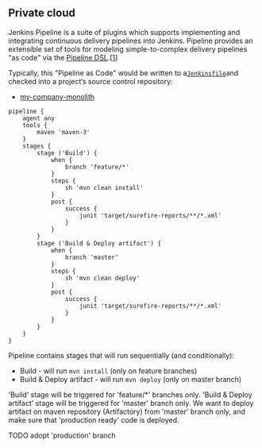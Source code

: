 ## Private cloud

Jenkins Pipeline is a suite of plugins which supports implementing and integrating continuous delivery pipelines into Jenkins. Pipeline provides an extensible set of tools for modeling simple-to-complex delivery pipelines "as code" via the [Pipeline DSL](https://jenkins.io/doc/book/pipeline/syntax/).\[[1](https://jenkins.io/doc/book/pipeline/#_footnote_1)\]

Typically, this "Pipeline as Code" would be written to a[`Jenkinsfile`](https://jenkins.io/doc/book/pipeline/jenkinsfile/)and checked into a project’s source control repository:

* [my-company-monolith](https://github.com/ivans-innovation-lab/my-company-monolith/blob/master/Jenkinsfile)

```
pipeline {
    agent any
    tools { 
        maven 'maven-3' 
    }
    stages {
        stage ('Build') {
            when {
                branch 'feature/*'
            }
            steps {
                sh 'mvn clean install'
            }
            post {
                success {
                    junit 'target/surefire-reports/**/*.xml' 
                }
            }
        }
        stage ('Build & Deploy artifact') {
            when {
                branch 'master'
            }
            steps {
                sh 'mvn clean deploy'
            }
            post {
                success {
                    junit 'target/surefire-reports/**/*.xml' 
                }
            }
        }
    }
}
```

Pipeline contains stages that will run sequentially \(and conditionally\):

* Build - will run `mvn install` \(only on feature branches\)
* Build & Deploy artifact - will run `mvn deploy`  \(only on master branch\)

'Build' stage will be triggered for 'feature/\*' branches only. 'Build & Deploy artifact' stage will be triggered for 'master' branch only. We want to deploy artifact on maven repository \(Artifactory\) from 'master' branch only, and make sure that 'production ready' code is deployed.

TODO adopt 'production' branch

